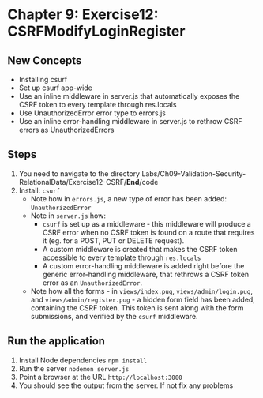 # Chapter 9: Exercise12: CSRFModifyLoginRegister
## New Concepts
* Installing csurf
* Set up csurf app-wide
* Use an inline middleware in server.js that automatically exposes the CSRF token to every template through res.locals
* Use UnauthorizedError error type to errors.js
* Use an inline error-handling middleware in server.js to rethrow CSRF errors as UnauthorizedErrors


## Steps
1. You need to navigate to the directory Labs/Ch09-Validation-Security-RelationalData/Exercise12-CSRF/__End__/code
1. Install: `csurf`
	- Note how in `errors.js`, a new type of error has been added: `UnauthorizedError`
	- Note in `server.js` how:
		- `csurf` is set up as a middleware - this middleware will produce a CSRF error when no CSRF token is found on a route that requires it (eg. for a POST, PUT or DELETE request).
		- A custom middleware is created that makes the CSRF token accessible to every template through `res.locals`
		- A custom error-handling middleware is added right before the generic error-handling middleware, that rethrows a CSRF token error as an `UnauthorizedError`.
	- Note how all the forms - in `views/index.pug`, `views/admin/login.pug`, and `views/admin/register.pug` - a hidden form field has been added, containing the CSRF token. This token is sent along with the form submissions, and verified by the `csurf` middleware.
## Run the application
1. Install Node dependencies `npm install`
1. Run the server `nodemon server.js`
1. Point a browser at the URL `http://localhost:3000`
1. You should see the output from the server. If not fix any problems
